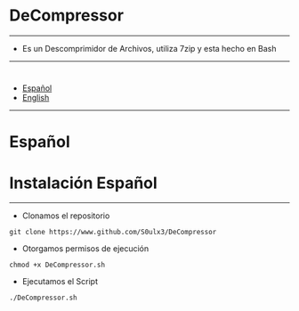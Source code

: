 # DeCompressor
--------------
- Es un Descomprimidor de Archivos, utiliza 7zip y esta hecho en Bash
--------------------------------------------------
#
- [Español](#español)
- [English](#english)

--------------------------------------------------
# Español
# Instalación Español
-------------

- Clonamos el repositorio
```
git clone https://www.github.com/S0ulx3/DeCompressor
```
- Otorgamos permisos de ejecución
```
chmod +x DeCompressor.sh
```
- Ejecutamos el Script
```
./DeCompressor.sh
```
